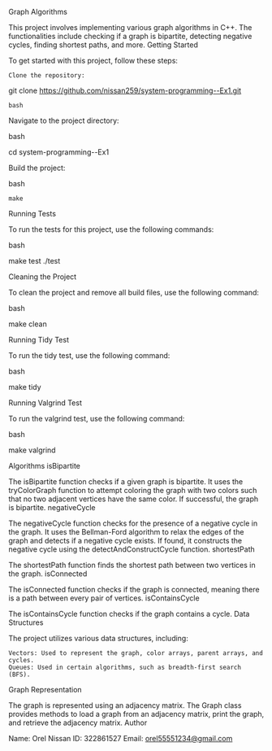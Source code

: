 Graph Algorithms

This project involves implementing various graph algorithms in C++. The functionalities include checking if a graph is bipartite, detecting negative cycles, finding shortest paths, and more.
Getting Started

To get started with this project, follow these steps:

    Clone the repository:
git clone https://github.com/nissan259/system-programming--Ex1.git

    bash



Navigate to the project directory:

bash

cd system-programming--Ex1

Build the project:

bash

    make

Running Tests

To run the tests for this project, use the following commands:

bash

make test
./test

Cleaning the Project

To clean the project and remove all build files, use the following command:

bash

make clean

Running Tidy Test

To run the tidy test, use the following command:

bash

make tidy

Running Valgrind Test

To run the valgrind test, use the following command:

bash

make valgrind

Algorithms
isBipartite

The isBipartite function checks if a given graph is bipartite. It uses the tryColorGraph function to attempt coloring the graph with two colors such that no two adjacent vertices have the same color. If successful, the graph is bipartite.
negativeCycle

The negativeCycle function checks for the presence of a negative cycle in the graph. It uses the Bellman-Ford algorithm to relax the edges of the graph and detects if a negative cycle exists. If found, it constructs the negative cycle using the detectAndConstructCycle function.
shortestPath

The shortestPath function finds the shortest path between two vertices in the graph.
isConnected

The isConnected function checks if the graph is connected, meaning there is a path between every pair of vertices.
isContainsCycle

The isContainsCycle function checks if the graph contains a cycle.
Data Structures

The project utilizes various data structures, including:

    Vectors: Used to represent the graph, color arrays, parent arrays, and cycles.
    Queues: Used in certain algorithms, such as breadth-first search (BFS).

Graph Representation

The graph is represented using an adjacency matrix. The Graph class provides methods to load a graph from an adjacency matrix, print the graph, and retrieve the adjacency matrix.
Author

Name: Orel Nissan
ID: 322861527
Email: orel55551234@gmail.com
